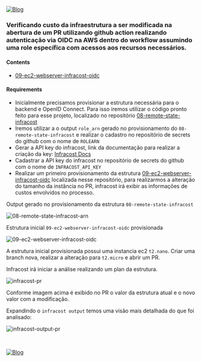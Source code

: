 [![Blog](https://img.shields.io/website?down_color=blue&down_message=infrati.dev&label=Blog&logo=ghost&logoColor=green&style=for-the-badge&up_color=blue&up_message=infrati.dev&url=https%3A%2F%2Finfrati.dev)](https://infrati.dev)

### Verificando custo da infraestrutura a ser modificada na abertura de um PR utilizando github action realizando autenticação via OIDC na AWS dentro do workflow assumindo uma role específica com acessos aos recursos necessários.

#### Contents 
  - [09-ec2-webserver-infracost-oidc](09-ec2-webserver-infracost-oidc/)

#### Requirements
  - Inicialmente precisamos provisionar a estrutura necessária para o backend e OpenID Connect. Para isso iremos utilizar o código pronto feito para esse projeto, localizado no repositório [08-remote-state-infracost](https://github.com/infratidev/terraform-aws/tree/main/08-remote-state-infracost)
  - Iremos utilizar a o output ```role_arn``` gerado no provisionamento do ```08-remote-state-infracost``` e realizar o cadastro no repositório de secrets do github com o nome de ```ROLEARN```
  - Gerar a API key do infracost, link da documentação para realizar a criação da key: [Infracost Docs](https://www.infracost.io/docs/)
  - Cadastrar a API key do infracost no repositório de secrets do github com o nome de ```INFRACOST_API_KEY```
  - Realizar um primeiro provisionamento da estrutura [09-ec2-webserver-infracost-oidc](09-ec2-webserver-infracost-oidc/) localizada nesse repositório, para realizarmos a alteração do tamanho da instância no PR, infracost irá exibir as informações de custos envolvidos no processo.

  
Output gerado no provisionamento da estrutura ```08-remote-state-infracost```

![08-remote-state-infracost-arn](https://drive.google.com/uc?export=view&id=1u5gr95q8mGTXdJCXp5GPjp8A7vXmpV3C)

Estrutura inicial ```09-ec2-webserver-infracost-oidc``` provisionada

![09-ec2-webserver-infracost-oidc](https://drive.google.com/uc?export=view&id=13lKv7gl9Un4VnA27LBkQoTWEWpn50BVl)

A estrutura inicial provisionada possui uma instancia ec2 ```t2.nano```. Criar uma branch nova, realizar a alteração para ```t2.micro``` e abrir um PR.

Infracost irá iniciar a análise realizando um plan da estrutura.

![infracost-pr](https://drive.google.com/uc?export=view&id=16GBfL_j1mlDHH-zHffcwvaiCk0d1ZVud)

Conforme imagem acima  é exibido no PR o valor da estrutura atual e o novo valor com a modificação.

Expandindo o ```infracost output``` temos uma visão mais detalhada do que foi analisado:

![infracost-output-pr](https://drive.google.com/uc?export=view&id=1DbYgSoMISxCOBoYCyU1JsHcOzSrFoq12)

<br>

[![Blog](https://img.shields.io/website?down_color=blue&down_message=infrati.dev&label=Blog&logo=ghost&logoColor=green&style=for-the-badge&up_color=blue&up_message=infrati.dev&url=https%3A%2F%2Finfrati.dev)](https://infrati.dev)



